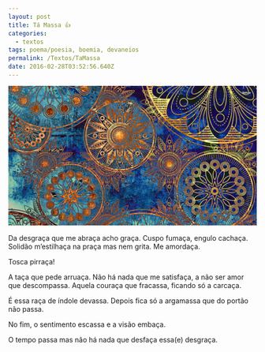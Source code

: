 ```yaml
---
layout: post
title: Tá Massa 👍
categories:
  - textos
tags: poema/poesia, boemia, devaneios
permalink: /Textos/TaMassa
date: 2016-02-28T03:52:56.640Z
---
```

![mandalas](/images/uploads/1_mvy78k8643gx6yfgq34urg.jpeg)

Da desgraça que me abraça acho graça. Cuspo fumaça, engulo cachaça. Solidão m’estilhaça na praça mas nem grita. Me amordaça.


Tosca pirraça!


A taça que pede arruaça. Não há nada que me satisfaça, a não ser amor que descompassa. Aquela couraça que fracassa, ficando só a carcaça.


É essa raça de índole devassa. Depois fica só a argamassa que do portão não passa. 

No fim, o sentimento escassa e a visão embaça.

O tempo passa mas não há nada que desfaça essa(e) desgraça.